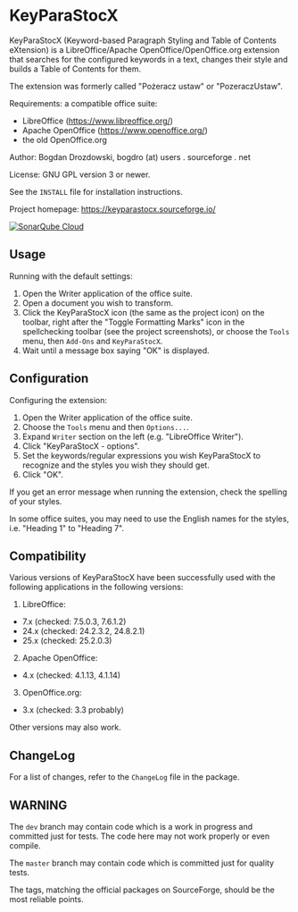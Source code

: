# KeyParaStocX #

KeyParaStocX (Keyword-based Paragraph Styling and Table of Contents eXtension)
is a LibreOffice/Apache OpenOffice/OpenOffice.org extension that searches for
the configured keywords in a text, changes their style and builds a Table of
Contents for them.

The extension was formerly called "Pożeracz ustaw" or "PozeraczUstaw".

Requirements: a compatible office suite:

-   LibreOffice (<https://www.libreoffice.org/>)
-   Apache OpenOffice (<https://www.openoffice.org/>)
-   the old OpenOffice.org

Author: Bogdan Drozdowski, bogdro (at) users . sourceforge . net

License: GNU GPL version 3 or newer.

See the `INSTALL` file for installation instructions.

Project homepage: <https://keyparastocx.sourceforge.io/>

[![SonarQube Cloud](https://sonarcloud.io/images/project_badges/sonarcloud-light.svg)](https://sonarcloud.io/summary/new_code?id=bogdro_KeyParaStocX)

## Usage ##

Running with the default settings:

1.  Open the Writer application of the office suite.
2.  Open a document you wish to transform.
3.  Click the KeyParaStocX icon (the same as the project icon) on the toolbar,
    right after the "Toggle Formatting Marks" icon in the spellchecking
    toolbar (see the project screenshots), or choose the `Tools`
    menu, then `Add-Ons` and `KeyParaStocX`.
4.  Wait until a message box saying "OK" is displayed.

## Configuration ##

Configuring the extension:

1.  Open the Writer application of the office suite.
2.  Choose the `Tools` menu and then `Options...`.
3.  Expand `Writer` section on the left (e.g. "LibreOffice Writer").
4.  Click "KeyParaStocX - options".
5.  Set the keywords/regular expressions you wish KeyParaStocX to recognize
	and the styles you wish they should get.
6.  Click "OK".

If you get an error message when running the extension, check the spelling
of your styles.

In some office suites, you may need to use the English names for the styles,
i.e. "Heading 1" to "Heading 7".

## Compatibility ##

Various versions of KeyParaStocX have been successfully used with the
following applications in the following versions:

1.  LibreOffice:
-   7.x (checked: 7.5.0.3, 7.6.1.2)
-   24.x (checked: 24.2.3.2, 24.8.2.1)
-   25.x (checked: 25.2.0.3)

2.  Apache OpenOffice:
-   4.x (checked: 4.1.13, 4.1.14)

3.  OpenOffice.org:
-   3.x (checked: 3.3 probably)

Other versions may also work.

## ChangeLog ##

For a list of changes, refer to the `ChangeLog` file in the package.

## WARNING ##

The `dev` branch may contain code which is a work in progress and committed just for tests. The code here may not work properly or even compile.

The `master` branch may contain code which is committed just for quality tests.

The tags, matching the official packages on SourceForge, should be the most reliable points.
